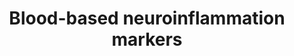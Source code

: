 ---
annotations:
- id: PW:0000577
  parent: signaling pathway
  type: Pathway Ontology
  value: cytokine and chemokine mediated signaling pathway
- id: PW:0001412
  parent: disease pathway
  type: Pathway Ontology
  value: nervous system disease pathway
- id: CL:0000081
  parent: animal cell
  type: Cell Type Ontology
  value: blood cell
- id: PW:0001018
  parent: disease pathway
  type: Pathway Ontology
  value: immune system disease pathway
- id: DOID:0080848
  parent: disease by infectious agent
  type: Disease Ontology
  value: long COVID
authors:
- Kristof-Kirps
- Mkutmon
- Eweitz
- Egonw
citedin: ''
communities: []
description: This figure presents a comprehensive overview of molecular markers associated
  with neuroinflammation, specifically focusing on potential blood-based markers.
  Markers are organized by biological function and relevance to specific neuroimmune
  processes. The markers are grouped into seven categories, including systemic innate-immune
  mediators; blood–brain barrier (BBB) disruption and vascular endothelial injury;
  glial activation, which is subdivided into astrocyte and microglial activation;
  neuromodulators and neuropeptides; neuronal injury markers; the neurotoxic metabolite
  quinolinic acid, a neuroactive product of the kynurenine pathway; and neurotrophic
  factors.
last-edited: 2025-07-05
ndex: null
organisms:
- Homo sapiens
redirect_from:
- /index.php/Pathway:WP5548
- /instance/WP5548
- /instance/WP5548_r139778
revision: r139778
schema-jsonld:
- '@context': https://schema.org/
  '@id': https://wikipathways.github.io/pathways/WP5548.html
  '@type': Dataset
  creator:
    '@type': Organization
    name: WikiPathways
  description: This figure presents a comprehensive overview of molecular markers
    associated with neuroinflammation, specifically focusing on potential blood-based
    markers. Markers are organized by biological function and relevance to specific
    neuroimmune processes. The markers are grouped into seven categories, including
    systemic innate-immune mediators; blood–brain barrier (BBB) disruption and vascular
    endothelial injury; glial activation, which is subdivided into astrocyte and microglial
    activation; neuromodulators and neuropeptides; neuronal injury markers; the neurotoxic
    metabolite quinolinic acid, a neuroactive product of the kynurenine pathway; and
    neurotrophic factors.
  keywords:
  - ADM
  - BDNF
  - CCL11
  - CCL2
  - CCL23
  - CCL5
  - CHI3L1
  - CRP
  - CX3CL1
  - DBI
  - GFAP
  - GRN
  - IL1B
  - IL6
  - NEFL
  - OLR1
  - Quinolinic acid
  - S100B
  - TAC1
  - TNF
  - TREM1
  - TREM2
  - TSPO
  license: CC0
  name: 'Blood-based neuroinflammation markers '
seo: CreativeWork
title: 'Blood-based neuroinflammation markers '
wpid: WP5548
---